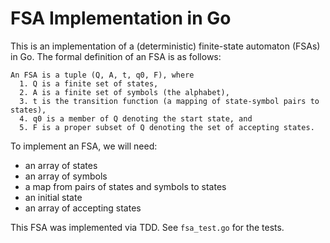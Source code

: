# FSA Implementation in Go

This is an implementation of a (deterministic) finite-state automaton (FSAs) in Go. The formal
definition of an FSA is as follows:
```
An FSA is a tuple (Q, A, t, q0, F), where
  1. Q is a finite set of states,
  2. A is a finite set of symbols (the alphabet),
  3. t is the transition function (a mapping of state-symbol pairs to states),
  4. q0 is a member of Q denoting the start state, and
  5. F is a proper subset of Q denoting the set of accepting states.
```
To implement an FSA, we will need:
  - an array of states
  - an array of symbols
  - a map from pairs of states and symbols to states
  - an initial state
  - an array of accepting states

This FSA was implemented via TDD. See `fsa_test.go` for the tests.
